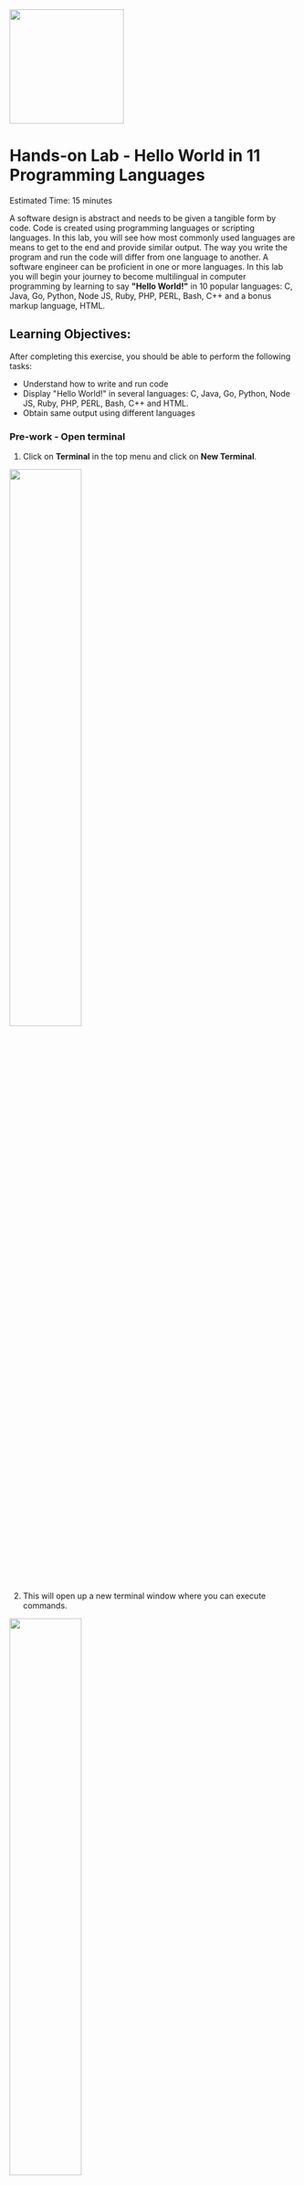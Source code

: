 <img src="https://cf-courses-data.s3.us.cloud-object-storage.appdomain.cloud/IBM-CS0131EN-SkillsNetwork/labs/Module_3/images/IDSN.png" width="200">

# Hands-on Lab -  Hello World in 11 Programming Languages
Estimated Time: 15 minutes

A software design is abstract and needs to be given a tangible form by code. Code is created using programming languages or scripting languages. In this lab, you will see how most commonly used languages are means to get to the end and provide similar output. The way you write the program and run the code will differ from one language to another. A software engineer can be proficient in one or more languages. In this lab you will begin your journey to become multilingual in computer programming by learning to say **"Hello World!"** in 10 popular languages: C, Java, Go, Python, Node JS, Ruby, PHP, PERL, Bash, C++ and a bonus markup language, HTML.

## Learning Objectives:

After completing this exercise, you should be able to perform the following tasks:

- Understand how to write and run code
- Display "Hello World!" in several languages: C, Java, Go, Python, Node JS, Ruby, PHP, PERL, Bash, C++ and HTML.
- Obtain same output using different languages

### Pre-work - Open terminal

1. Click on **Terminal** in the top menu and click on **New Terminal**.
<img src="https://cf-courses-data.s3.us.cloud-object-storage.appdomain.cloud/IBM-CS0131EN-SkillsNetwork/labs/Module_3/images/new_terminal.png" width="50%">

2. This will open up a new terminal window where you can execute commands.
<img src="https://cf-courses-data.s3.us.cloud-object-storage.appdomain.cloud/IBM-CS0131EN-SkillsNetwork/labs/Module_3/images/terminal.png" width="50%">

### Exercise 1: Display Hello World using C

C is one of the oldest languages. It is a programming language. You cannot run it as is. You need to compile it to obtain an executable form.

1. Click on the **File** menu and click on **New File** to create you first C program.
<img src="https://cf-courses-data.s3.us.cloud-object-storage.appdomain.cloud/IBM-CS0131EN-SkillsNetwork/labs/Module_3/images/new_file.png" width="50%">

2. Enter the file name as &#x60;helloworld.c&#x60; and press &#x60;OK&#x60;. 

> C programs have the extension **.c**.

<img src="https://cf-courses-data.s3.us.cloud-object-storage.appdomain.cloud/IBM-CS0131EN-SkillsNetwork/labs/Module_3/images/newfile-name-save.png" width="50%">

3. This will open the file.

<img src="https://cf-courses-data.s3.us.cloud-object-storage.appdomain.cloud/IBM-CS0131EN-SkillsNetwork/labs/Module_3/images/code_space.png" width="50%">

4. Copy and paste the following code into the file. In the &#x60;printf&#x60; statement, makes sure there is the newline character &#x60;\n&#x60; after the message on the output window, when you run the code.

``` c
#include <stdio.h>

int main(void) {
  printf("Hello World!\n");
  return 0;
}
```
This is how the file would appear on your window, after you paste the code and save it.

<img src="https://cf-courses-data.s3.us.cloud-object-storage.appdomain.cloud/IBM-CS0131EN-SkillsNetwork/labs/Module_3/images/c_code.png" width="50%">

5. Click on **File** menu and choose **Save** to save the changes.

6. In the terminal now compile the code by typing or copying and pasting the following command followed by **Enter** or **return** key. **gcc** is a C program compiler. **-o** specifies the name of the output file.

``` bash
gcc -o hello helloworld.c
```

<img src="https://cf-courses-data.s3.us.cloud-object-storage.appdomain.cloud/IBM-CS0131EN-SkillsNetwork/labs/Module_3/images/compile_on_terminal.png" width="50%">

7. To run the compiled file, type or copy paste the following command in the terminal and press enter. You will see the output of your first c program.

``` bash
./hello
```

<img src="https://cf-courses-data.s3.us.cloud-object-storage.appdomain.cloud/IBM-CS0131EN-SkillsNetwork/labs/Module_3/images/c_hw.png" width="50%">

### Exercise 2: Display Hello World using Java


Java is an Object Oriented Programming language and is based on C++. It is one of the most used langauges for building secure and robust applications.

1. Click on the **File** menu and click on **New File** to create you first Java program.

2. Enter the file name as &#x60;helloworld.java&#x60; and press &#x60;OK&#x60;. 

> Java programs have the extension **.java**.

<img src="https://cf-courses-data.s3.us.cloud-object-storage.appdomain.cloud/IBM-CS0131EN-SkillsNetwork/labs/Module_3/images/newfile-name-save.png" width="50%">

3. This will open the file.

4. Copy and paste the following code into the file.

``` java
public class helloworld {
    public static void main(String s[]){
        System.out.println("Hello World!");
    }
}
``` 
This is how the file would appear on your window, after you paste the code and save it.

<img src="https://cf-courses-data.s3.us.cloud-object-storage.appdomain.cloud/IBM-CS0131EN-SkillsNetwork/labs/Module_3/images/java_code.png" width="50%">

5. Click on **File** menu and choose **Save** to save the changes.

6. In the terminal now compile the code by typing or copying and pasting the following command followed by **Enter** or **return** key. **javac** is a Java program compiler. By default the compilation output is stored in a file will the same name and **.class** extension.

``` bash
javac helloworld.java
``` 

7. To run the compiled file, type or copy paste the following command and press enter. You will see the output of your first Java program.

``` bash
java helloworld
``` 

<img src="https://cf-courses-data.s3.us.cloud-object-storage.appdomain.cloud/IBM-CS0131EN-SkillsNetwork/labs/Module_3/images/java_hw.png" width="50%">

### Exercise 3: Display Hello World using Python

Python is a scripting language. It is run as is and you cannot compile and create executable file from them.

1. Click on the **File** menu and click on **New File** to create you first Python program.

2. Enter the file name as &#x60;helloworld.py&#x60; and press &#x60;OK&#x60;. 

> Python scripts have the extension **.py**.

<img src="https://cf-courses-data.s3.us.cloud-object-storage.appdomain.cloud/IBM-CS0131EN-SkillsNetwork/labs/Module_3/images/newfile-name-save.png" width="50%">

3. This will open the file.

4. Copy and paste the following code into the file.


``` python
print("Hello World!")
``` 
This is how the file would appear on your window, after you paste the code and save it.

<img src="https://cf-courses-data.s3.us.cloud-object-storage.appdomain.cloud/IBM-CS0131EN-SkillsNetwork/labs/Module_3/images/python_code.png" width="50%">

> Yes! That&#x27;s right. It is just a one line code in Python.

5. Click on **File** menu and choose **Save** to save the changes.

6. There is no compilation for Python code. To run the compiled file, type or copy paste the following command in the terminal and press enter. You will see the output of your first Python program.

``` bash
python helloworld.py
```

<img src="https://cf-courses-data.s3.us.cloud-object-storage.appdomain.cloud/IBM-CS0131EN-SkillsNetwork/labs/Module_3/images/python_hw.png" width="50%">

### Exercise 4: Display Hello World using Node JS

JavaScript is a scripting language. Javascript was initially used only for executing code in the web pages. Node JS is scripting language for writing code that can be run. It is run as is and you cannot compile and create executable file from them just like Python.

1. Click on the **File** menu and click on **New File** to create you first Node js program.

2. Enter the file name as &#x60;helloworld.js&#x60; and press &#x60;OK&#x60;. 

>  Node.js scripts have the extension **.js**.

<img src="https://cf-courses-data.s3.us.cloud-object-storage.appdomain.cloud/IBM-CS0131EN-SkillsNetwork/labs/Module_3/images/newfile-name-save.png" width="50%">

3. This will open the file.

4. Copy and paste the following code into the file.

``` js
console.log("Hello World!");
``` 
This is how the file would appear on your window, after you paste the code and save it.

<img src="https://cf-courses-data.s3.us.cloud-object-storage.appdomain.cloud/IBM-CS0131EN-SkillsNetwork/labs/Module_3/images/node_code.png" width="50%">

> Yes! That&#x27;s right. It is just a one line code in Node.js too. This is why most people start learning coding with scripting languages.

5. Click on **File** menu and choose **Save** to save the changes.

6. There is no compilation for Node.js code. To run the compiled file, type or copy paste the following command in the terminal and press enter. You will see the output of your first Node.js program.

``` bash
node helloworld.js
``` 

<img src="https://cf-courses-data.s3.us.cloud-object-storage.appdomain.cloud/IBM-CS0131EN-SkillsNetwork/labs/Module_3/images/node_hw.png" width="50%">

### Exercise 5: Display Hello World using Go

Go is a programming language. It is created by Google and is an Object-Oriented Programming language just like Java. It is now increasing in popularity.

1. Click on the **File** menu and click on **New File** to create you first Go program.

2. Enter the file name as &#x60;helloworld.go&#x60; and press &#x60;OK&#x60;. 

>  Go programs have the extension **.go**.

<img src="https://cf-courses-data.s3.us.cloud-object-storage.appdomain.cloud/IBM-CS0131EN-SkillsNetwork/labs/Module_3/images/newfile-name-save.png" width="50%">

3. This will open the file.

4. Copy and paste the following code into the file.

``` go
package main

import "fmt"
func main() {
    fmt.Println("Hello World!")
}
``` 
This is how the file would appear on your window, after you paste the code and save it.

<img src="https://cf-courses-data.s3.us.cloud-object-storage.appdomain.cloud/IBM-CS0131EN-SkillsNetwork/labs/Module_3/images/go_code.png" width="50%">

5. Click on **File** menu and choose **Save** to save the changes.

6. Go code has to be compiled and executed like C and Java. But you can do that with one command. To comnpile and run the compiled file, type or copy paste the following command in the terminal and press enter. You will see the output of your first Go program.

``` sh
go run helloworld.go
``` 

<img src="https://cf-courses-data.s3.us.cloud-object-storage.appdomain.cloud/IBM-CS0131EN-SkillsNetwork/labs/Module_3/images/go_hw.png" width="50%">

The exercises below are optional. It is only for you to do if you want to get a taste of more languages. You also have a bonus exercise at the end.

### (Optional) Exercise 6: Display Hello World using Ruby

Ruby is also a scripting language. It is predominantly used in data science and data analytics. It is run as is and you cannot compile and create executable file from them just like Python.

1. Click on the **File** menu and click on **New File** to create you first Ruby program.

2. Enter the file name as &#x60;helloworld.rb&#x60; and press &#x60;OK&#x60;. 

> Ruby scripts have the extension **.rb**.

3. This will open the file.

4. Copy and paste the following code into the file.

``` ruby
puts "Hello World!";
``` 
This is how the file would appear on your window, after you paste the code and save it.

<img src="https://cf-courses-data.s3.us.cloud-object-storage.appdomain.cloud/IBM-CS0131EN-SkillsNetwork/labs/Module_3/images/ruby_code.png" width="50%">

> Yes! That&#x27;s right. It is just a one line code in Ruby as in other scripting languages too. This is why most people start learning coding with scripting languages.

5. Click on **File** menu and choose **Save** to save the changes.

6. There is no compilation for Ruby code. To run the compiled file, type or copy paste the following command in the terminal and press enter. You will see the output of your first Ruby program.

``` bash
ruby helloworld.rb
``` 

<img src="https://cf-courses-data.s3.us.cloud-object-storage.appdomain.cloud/IBM-CS0131EN-SkillsNetwork/labs/Module_3/images/ruby_hw.png" width="50%">

### (Optional) Exercise 7: Display Hello World using PHP

PHP is also a scripting language. It stands for Hypertext Preprocessor. It is used for server side scripting. It is run by embedding it within special tags which recognize it as PHP code.

1. Click on the **File** menu and click on **New File** to create you first PHP program.

2. Enter the file name as &#x60;helloworld.php&#x60; and press &#x60;OK&#x60;. 

>  PHP files have the extension **.php**.

3. This will open the file.

4. Copy and paste the following code into the file.

``` php
<?php
Print "Hello, World!\n";
>
``` 
This is how the file would appear on your window, after you paste the code and save it.

<img src="https://cf-courses-data.s3.us.cloud-object-storage.appdomain.cloud/IBM-CS0131EN-SkillsNetwork/labs/Module_3/images/php_code.png" width="50%">

<Yes! That&#x27;s right. It is just a one line code in PHP as in other scripting languages too but it has to be embedded within the php tags for the interpreter to understand it is php script.

5. Click on **File** menu and choose **Save** to save the changes.

6. There is no compilation for PHP code. To run the compiled file, type or copy paste the following command in the terminal and press enter. You will see the output of your first PHP program.

``` bash
php helloworld.php
``` 

<img src="https://cf-courses-data.s3.us.cloud-object-storage.appdomain.cloud/IBM-CS0131EN-SkillsNetwork/labs/Module_3/images/php_hw.png" width="50%">

### (Optional) Exercise 8: Display Hello World using C++

C++ is one of the first Object Oriented Programming languages that has been widely used for a few decades now. Java, Go and C# are all based on C++. You cannot run it as is. You need to compile it to obtain an executable form.

1. Click on the **File** menu and click on **New File** to create you first C++ program.

2. Enter the file name as &#x60;helloworld.cpp&#x60; and press &#x60;OK&#x60;. 

<  C++ files have the extension **.cpp**.

3. This will open the file.

4. Copy and paste the following code into the file.

``` C++
#include <iostream>
int main() {
  std::cout << "Hello World!\n";
  return 0;
}
``` 
This is how the file would appear on your window, after you paste the code and save it.

<img src="https://cf-courses-data.s3.us.cloud-object-storage.appdomain.cloud/IBM-CS0131EN-SkillsNetwork/labs/Module_3/images/cpp_code.png" width="50%">

5. Click on **File** menu and choose **Save** to save the changes.

6. In the terminal now compile the code by typing or copying and pasting the following command followed by **Enter** or **return** key. **g++** is a C++ program compiler. The executable output is stored in the filename specified.


``` bash
g++  -o helloworld_cpp helloworld.cpp
``` 

7. To run the compiled file, type or copy paste the following command in the terminal and press enter. You will see the output of your first C++ program.

``` bash
./helloworld_cpp
``` 

<img src="https://cf-courses-data.s3.us.cloud-object-storage.appdomain.cloud/IBM-CS0131EN-SkillsNetwork/labs/Module_3/images/cpp_hw.png" width="50%">

### (Optional) Exercise 9: Display Hello World using Perl

Perl is also a scripting language. It is one of the older scripting languages and has been around for nearly 35 years. It is run as is and you cannot compile and create executable file from them just like Python.

1. Click on the **File** menu and click on **New File** to create you first Perl program.

2. Enter the file name as &#x60;helloworld.pl&#x60; and press &#x60;OK&#x60;. 

<  Perl scripts have the extension **.pl**.

3. This will open the file.

4. Copy and paste the following code into the file.

``` perl
print("Hello World\n");
``` 
This is how the file would appear on your window, after you paste the code and save it.

<img src="https://cf-courses-data.s3.us.cloud-object-storage.appdomain.cloud/IBM-CS0131EN-SkillsNetwork/labs/Module_3/images/perl_code.png" width="50%">

> Yes! That&#x27;s right. It is just a one line code in Perl too, as in other scripting languages too.

5. Click on **File** menu and choose **Save** to save the changes.

6. There is no compilation for Perl code. To run the file, type or copy paste the following command and press enter. You will see the output of your first Perl program.

``` bash
perl helloworld.pl
``` 

<img src="https://cf-courses-data.s3.us.cloud-object-storage.appdomain.cloud/IBM-CS0131EN-SkillsNetwork/labs/Module_3/images/perl_hw.png" width="50%">

### (Optional) Exercise 10: Display Hello World shell script

Shell scripts are unique to UNIX operating system. It is one of the older scripting languages and is used for running system procedures predominantly. It is run as is like other scripting languages.


1. Click on the **File** menu and click on **New File** to create you first shell script.

2. Enter the file name as &#x60;helloworld.sh&#x60; and press &#x60;OK&#x60;. 

> Shell scripts have the extension **.sh**.

3. This will open the file.

4. Copy and paste the following code into the file.

``` sh
echo "Hello World!"
``` 
This is how the file would appear on your window, after you paste the code and save it.
<img src="https://cf-courses-data.s3.us.cloud-object-storage.appdomain.cloud/IBM-CS0131EN-SkillsNetwork/labs/Module_3/images/sh_code.png" width="50%">

5. Click on **File** menu and choose **Save** to save the changes.

6. There is no compilation for Perl code. To run the file, type or copy paste the following command and press enter. You will see the output of your first shell script.

``` sh
sh helloworld.sh
``` 

<img src="https://cf-courses-data.s3.us.cloud-object-storage.appdomain.cloud/IBM-CS0131EN-SkillsNetwork/labs/Module_3/images/sh_hw.png" width="50%">

### (Bonus) Exercise: Display Hello World with HTML on your browser

We worked on many programming and scripting languages. There is another kind called the Mark-up language. Many will be familiar with the most common markup language called the HTML. It stands for Hypertext Markup Language and is used for web-pages.


1. Click on the **File** menu and click on **New File** to create you first HTML code.

2. Enter the file name as &#x60;helloworld.html&#x60; and press &#x60;OK&#x60;. 

> HTML code, usually referred to as HTML pages have the extension **.html**.

3. This will open the file.

4. Copy and paste the following code into the file.

``` html
<html>
  Hello World!
</html>
``` 

This is how the file would appear on your window, after you paste the code and save it.

<img src="https://cf-courses-data.s3.us.cloud-object-storage.appdomain.cloud/IBM-CS0131EN-SkillsNetwork/labs/Module_3/images/html_code.png" width="50%">

5. Click on **File** menu and choose **Save** to save the changes.

6. There is no compilation for HTML code. It is interpreted by the browser while rending. Right click on the filename and click **Download** to download it in your local machine.

<img src="https://cf-courses-data.s3.us.cloud-object-storage.appdomain.cloud/IBM-CS0131EN-SkillsNetwork/labs/Module_3/images/download_html.png" width="50%">

7. Open on the downloaded file and it automatically opens in your default browser as below.

<img src="https://cf-courses-data.s3.us.cloud-object-storage.appdomain.cloud/IBM-CS0131EN-SkillsNetwork/labs/Module_3/images/html_hw.png" width="50%">

### Practice Exercises

1. Create a python script named **greetings.py**. Display "Hello &lt;yourname<! Good (Morning/Day/Evening/Night)" using your python script.

``` python
print("Hello Liz! Good Evening!")
``` 

2. Create a php script named **oneliners.php**. Display three of your favorite oneliners, one after the other using your php script.


``` php
<?php
Print "If you don’t like the road you’re walking, start paving another one.\n";
Print "The time is always right to do what is right.\n";
Print "It is never too late to be what you might have been.\n";
?>
``` 

#### Congratulations! You just started your coding journey experimenting with different languages!

## Tutorial details

**Author:** Lavanaya T S

**Contributors:** Pallavi Rai

**Change Log**

| Date | Version | Changed by | Change Description |
|------|--------|--------|---------|
| 2022-09-09 | 1.0 | Lavanaya T S | Initial version created |
| 2023-10-06 | 1.1 | K Sundararajan | Instructions updated based on Beta testing  |

## <h3 style="align:center;">IBM Corporation 2023. All rights reserved. <h3>
